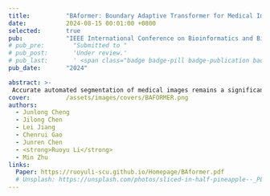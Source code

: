```yaml
---
title:          "BAformer: Boundary Adaptive Transformer for Medical Image Segmentation."
date:           2024-08-15 00:01:00 +0800
selected:       true
pub:            "IEEE International Conference on Bioinformatics and Biomedicine <strong>(CCF-B, BIBM)</strong>"
# pub_pre:        "Submitted to "
# pub_post:       'Under review.'
# pub_last:       ' <span class="badge badge-pill badge-publication badge-success">Spotlight</span>'
pub_date:       "2024"

abstract: >-
 Accurate automated segmentation of medical images remains a significant challenge due to the frequent presence of significant scale variations and unclear boundaries in the target areas. In this study, we propose a novel Boundary Adaptive Transformer (BAformer) specifically designed for medical image segmentation. BAformer is a hierarchical architecture that focuses on features highly relevant to target boundaries at any image resolution. Additionally, we introduce a Dense Feed-Forward Network (DenseFFN) to reuse features, enabling each layer to accumulate feature information from preceding layers. We extend the benefits of the dense network to the decoder architectures, achieving a balance between parameter efficiency and performance. Compared to TransU-Net, based on the conventional Transformer architecture, our approach reduces parameters and GFLOPs by 85\% and 35\% respectively. Extensive experiments demonstrate that BAformer achieves state-of-the-art performance on challenging medical segmentation tasks, including skin lesion, thyroid nodule, gland, and COVID-19 infection segmentation. Notably, BAformer can seamlessly integrate with existing segmentation networks to enhance their performance, showcasing its versatility and effectiveness. Our code will be made publicly available upon acceptance.
cover:          /assets/images/covers/BAFORMER.png
authors:
  - Junlong Cheng
  - Jilong Chen
  - Lei Jiang
  - Chenrui Gao
  - Junren Chen
  - <strong>Ruoyu Li</strong>
  - Min Zhu
links:
  Paper: https://ruoyuli-scu.github.io/Homepage/BAformer.pdf
  # Unsplash: https://unsplash.com/photos/sliced-in-half-pineapple--_PLJZmHZzk
---
```

